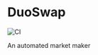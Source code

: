 # DuoSwap
![CI](https://github.com/wbjohnston/duoswap/actions/workflows/CI.yml/badge.svg)


An automated market maker
